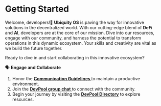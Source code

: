 # Getting Started

Welcome, developers!🎉 **Ubiquity OS** is paving the way for innovative solutions in the decentralized world. With our cutting-edge blend of **DeFi** and **AI**, developers are at the core of our mission. Dive into our resources, engage with our community, and harness the potential to transform operations in this dynamic ecosystem. Your skills and creativity are vital as we build the future together.

Ready to dive in and start collaborating in this innovative ecosystem?&#x20;

🗣️ **Engage and Collaborate**

1. Honor the [**Communication Guidelines** ](https://dao.ubq.fi/communication-guidelines)to maintain a productive environment.
2. Join the [**DevPool group chat** ](https://t.me/UbiquityDAO)to connect with the community.
3. Begin your journey by visiting the [**DevPool Directory**](https://devpool.directory/) to explore resources.



